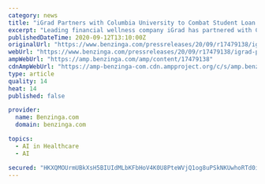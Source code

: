 ```yaml
---
category: news
title: "iGrad Partners with Columbia University to Combat Student Loan Crisis with AI-Powered Student Financial Wellness Platform"
excerpt: "Leading financial wellness company iGrad has partnered with Columbia University to provide a customized, interactive online and mobile financial wellness platform to the"
publishedDateTime: 2020-09-12T13:10:00Z
originalUrl: "https://www.benzinga.com/pressreleases/20/09/r17479138/igrad-partners-with-columbia-university-to-combat-student-loan-crisis-with-ai-powered-student-fina"
webUrl: "https://www.benzinga.com/pressreleases/20/09/r17479138/igrad-partners-with-columbia-university-to-combat-student-loan-crisis-with-ai-powered-student-fina"
ampWebUrl: "https://amp.benzinga.com/amp/content/17479138"
cdnAmpWebUrl: "https://amp-benzinga-com.cdn.ampproject.org/c/s/amp.benzinga.com/amp/content/17479138"
type: article
quality: 14
heat: 14
published: false

provider:
  name: Benzinga.com
  domain: benzinga.com

topics:
  - AI in Healthcare
  - AI

secured: "HKXQMOUrmUBkXsH5BIUIdMLbKFbHoV4K0U8PteWVjQ1og8uPSkNKUwhoRTd0isTyE3SaYGf2/6GGNp2+jOuJb6MbxgHKDxkG9Miq2OaUcKaSrM8U4i3rbtTKxYyFQCndPvYERMG/cnWr+izAiVGpg4Pc4/r36m2fQzElj+4/u89l3wXh8eihhlFfVhbhBIfGVg+MLqXNvhRdtK8zIxoBcVkMc72ltQovR49jjRA2ORCfYOV5KMvPl+ynVbmEQX9Tsibxw3MgH1r/3I5RDCCXWVjzBUc8vktvNcatRJA4IY38DHP1Or/aREpNfNt0hVVN/EvWT5YAiGIvs2r9InRocUxdQztzN8cgvMZVl6Q68pA=;kiv0tS0XnVDQG+Y9St3ZgQ=="
---
```


